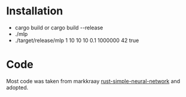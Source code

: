 # Installation
- cargo build or cargo build --release
- ./mlp <data-path> <layer0> <layer1> <layer2> <learning-rate> <epoch> <seed>
- ./target/release/mlp 1 10 10 10 0.1 1000000 42 true

# Code
Most code was taken from markkraay [rust-simple-neural-network](URL 'https://github.com/kenny-goh/rust-simple-neural-network') and adopted.
